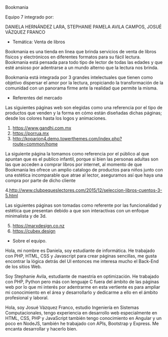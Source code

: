Bookmania

Equipo 7 integrado por:

DANIELA HERNÁNDEZ LARA,
STEPHANIE PAMELA AVILA CAMPOS,
JOSUÉ VÁZQUEZ FRANCO

* Temática: Venta de libros

Bookmania es una tienda en linea que brinda servicios de venta de libros físicos y electrónicos en diferentes formatos para su fácil lectura. Bookmania está pensada para todo tipo de lector de todas las edades y que esté ansioso por adentrarse a un mundo alterno que la lectura nos brinda.

Bookmania está integrada por 3 grandes intelectuales que tienen como objetivo dispersar el amor por la lectura, propiciando la transformación de la comunidad con un panorama firme ante la realidad que permite la misma. 

* Referentes del mercado

Las siguientes páginas web son elegidas como una referencia por el tipo de productos que venden y la forma en cómo están diseñadas dichas páginas; desde los colores hasta los logos y animaciones.

1. https://www.gandhi.com.mx   
2. https://porrua.mx
3. http://koparion4.demo.towerthemes.com/index.php?route=common/home

La siguiente página la tomamos como referencia por el público al que apuntan que es el publico infantil, porque si bien las personas adultas son las que acceden a comprar libros  por internet, al momento de que Bookmania les ofrece un amplio catalogo de productos para niños junto con una estética incomparable que atrae al lector, aseguramos así que haya una compra por parte de dicho cliente 

4.http://www.clubpequeslectores.com/2015/12/seleccion-libros-cuentos-3-5.html

Las siguientes páginas son tomadas como referente por las funcionalidad y estética que presentan debido a que son interactivas con un enfoque minimalista y de 3d.

5. https://marxdesign.co.nz
6. https://cubex.design 

* Sobre el equipo.

Hola, mi nombre es Daniela, soy estudiante de informática. He trabajado con PHP, HTML, CSS y Javascript para crear páginas sencillas, me gusta encontrar la lógica detrás del UI entonces me interesa mucho el Back-End de los sitios Web.

Soy Stephanie Avila, estudiante de maestría en optimización. He trabajado con PHP, Python pero más con lenguaje C fuera del ámbito de las páginas web por lo que mi interés por adentrarme en esta vertiente es para ampliar mi conocimiento en el área y desarrollarlo y dedicarme a ello en el ámbito profesional y laboral.

Hola, soy Josué Vázquez Franco, estudio Ingeniería en Sistemas Computacionales, tengo experiencia en desarrollo web especialmente en HTML, CSS, PHP y JavaScript también tengo conocimiento en Angular y un poco en NodeJS, también he trabajado con APIs, Bootstrap y Express. Me encanta desarrollar y hacerlo bien. 
